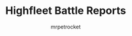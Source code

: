 ---
title: Highfleet Battle Reports
author: mrpetrocket
description: How to lose a rocket war in the desert.
---
